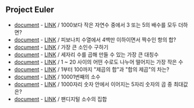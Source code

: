 ## Project Euler

* [document](doc/problems_1.md) - [LINK](http://euler.synap.co.kr/prob_detail.php?id=1) / 1000보다 작은 자연수 중에서 3 또는 5의 배수를 모두 더하면? 
* [document](doc/problems_2.md) - [LINK](http://euler.synap.co.kr/prob_detail.php?id=2) / 피보나치 수열에서 4백만 이하이면서 짝수인 항의 합?
* [document](doc/problems_3.md) - [LINK](http://euler.synap.co.kr/prob_detail.php?id=3) / 가장 큰 소인수 구하기
* [document](doc/problems_4.md) - [LINK](http://euler.synap.co.kr/prob_detail.php?id=4) / 세자리 수를 곱해 만들 수 있는 가장 큰 대칭수
* [document](doc/problems_5.md) - [LINK](http://euler.synap.co.kr/prob_detail.php?id=5) / 1 ~ 20 사이의 어떤 수로도 나누어 떨어지는 가장 작은 수
* [document](doc/problems_6.md) - [LINK](http://euler.synap.co.kr/prob_detail.php?id=6) / 1부터 100까지 "제곱의 합"과 "합의 제곱"의 차는?
* [document](doc/problems_7.md) - [LINK](http://euler.synap.co.kr/prob_detail.php?id=7) / 10001번째의 소수
* [document](doc/problems_8.md) - [LINK](http://euler.synap.co.kr/prob_detail.php?id=8) / 1000자리 숫자 안에서 이어지는 5자리 숫자의 곱 중 최대값은?
* [document](doc/problems_118.md) - [LINK](http://euler.synap.co.kr/prob_detail.php?id=118) / 팬디지털 소수의 집합
